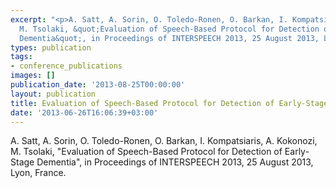 ```yaml
---
excerpt: "<p>A. Satt, A. Sorin, O. Toledo-Ronen, O. Barkan, I. Kompatsiaris, A. Kokonozi,
  M. Tsolaki, &quot;Evaluation of Speech-Based Protocol for Detection of Early-Stage
  Dementia&quot;, in Proceedings of INTERSPEECH 2013, 25 August 2013, Lyon, France.</p>"
types: publication
tags:
- conference_publications
images: []
publication_date: '2013-08-25T00:00:00'
layout: publication
title: Evaluation of Speech-Based Protocol for Detection of Early-Stage Dementia
date: '2013-06-26T16:06:39+03:00'
---
```

<p>A. Satt, A. Sorin, O. Toledo-Ronen, O. Barkan, I. Kompatsiaris, A. Kokonozi, M. Tsolaki, &quot;Evaluation of Speech-Based Protocol for Detection of Early-Stage Dementia&quot;, in Proceedings of INTERSPEECH 2013, 25 August 2013, Lyon, France.</p>
